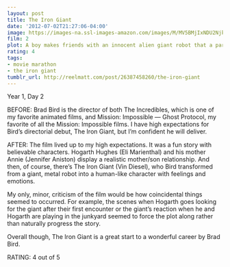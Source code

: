 ```yaml
---
layout: post
title: The Iron Giant
date: '2012-07-02T21:27:06-04:00'
image: https://images-na.ssl-images-amazon.com/images/M/MV5BMjIxNDU2Njk0OV5BMl5BanBnXkFtZTgwODc3Njc3NjE@._V1_UY268_CR0,0,182,268_AL_.jpg
film: 2
plot: A boy makes friends with an innocent alien giant robot that a paranoid government agent wants to destroy.
rating: 4
tags:
- movie marathon
- the iron giant
tumblr_url: http://reelmatt.com/post/26387458260/the-iron-giant
---
```


Year 1, Day 2

BEFORE: Brad Bird is the director of both The Incredibles, which is one of my favorite animated films, and Mission: Impossible — Ghost Protocol, my favorite of all the Mission: Impossible films. I have high expectations for Bird’s directorial debut, The Iron Giant, but I’m confident he will deliver.

AFTER: The film lived up to my high expectations. It was a fun story with believable characters. Hogarth Hughes (Eli Marienthal) and his mother Annie (Jennifer Aniston) display a realistic mother/son relationship. And then, of course, there’s The Iron Giant (Vin Diesel), who Bird transformed from a giant, metal robot into a human-like character with feelings and emotions.

My only, minor, criticism of the film would be how coincidental things seemed to occurred. For example, the scenes when Hogarth goes looking for the giant after their first encounter or the giant’s reaction when he and Hogarth are playing in the junkyard seemed to force the plot along rather than naturally progress the story.

Overall though, The Iron Giant is a great start to a wonderful career by Brad Bird.

RATING: 4 out of 5